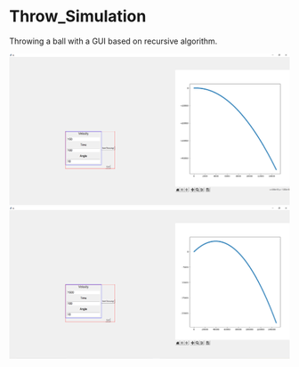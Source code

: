 # Throw_Simulation
Throwing a ball with a GUI based on recursive algorithm.


<p float="left">
  <img src="Throw_Simulation.png" />
  <img src="Throw_Simulation2.png"/>
</p>

